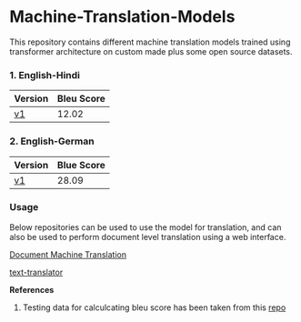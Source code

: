 # Machine-Translation-Models

This repository contains different machine translation models trained using transformer architecture on custom made plus some open source datasets.

### 1. English-Hindi

| Version       | Bleu Score    |
| ------------- | ------------- |
|     [v1](https://github.com/srijan14/Machine-Translation-Models/tree/master/eng-hin/v1)        |     12.02     |


### 2. English-German

| Version       | Blue Score    |
| ------------- | ------------- |
|     [v1](https://github.com/srijan14/Machine-Translation-Models/tree/master/eng-ger/v1)        |     28.09     |


### **Usage**

Below repositories can be used to use the model for translation, and can also be used to perform document level translation using a web interface.

[Document Machine Translation](https://github.com/srijan14/Document-Machine-Translation)

[text-translator](https://github.com/srijan14/text-translator)


**References**

1. Testing data for calculcating bleu score has been taken from this [repo](https://github.com/joshua-decoder/indian-parallel-corpora)
